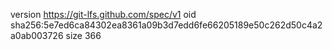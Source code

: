 version https://git-lfs.github.com/spec/v1
oid sha256:5e7ed6ca84302ea8361a09b3d7edd6fe66205189e50c262d50c4a2a0ab003726
size 366
